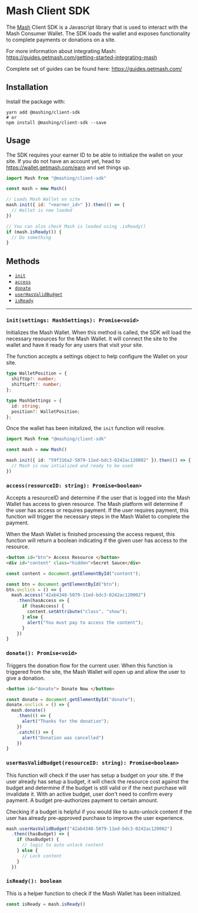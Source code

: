 # Mash Client SDK

The [Mash](https://getmash.com) Client SDK is a Javascript library that is used to interact with the Mash Consumer Wallet. The SDK loads the wallet and exposes functionality to complete payments or donations on a site.

For more information about integrating Mash: https://guides.getmash.com/getting-started-integrating-mash

Complete set of guides can be found here: https://guides.getmash.com/

## Installation

Install the package with:

```shell
yarn add @mashing/client-sdk
# or 
npm install @mashing/client-sdk --save
```

## Usage

The SDK requires your earner ID to be able to initialize the wallet on your site. If you do not have an account yet, head to https://wallet.getmash.com/earn and set things up. 

```javascript
import Mash from "@mashing/client-sdk"

const mash = new Mash()

// Loads Mash Wallet on site
mash.init({ id: "<earner_id>" }).then(() => {
  // Wallet is now loaded
})

// You can also check Mash is loaded using .isReady()
if (mash.isReady()) {
  // Do something
}
```

## Methods

- [`init`](#init)
- [`access`](#access)
- [`donate`](#donate)
- [`userHasValidBudget`](#userhasvalidbudget)
- [`isReady`](#isready)
___

### `init(settings: MashSettings): Promise<void>`

Initializes the Mash Wallet. When this method is called, the SDK will load the necessary resources for the Mash Wallet. It will connect the site to the wallet and have it ready for any users that visit your site. 

The function accepts a settings object to help configure the Wallet on your site.

```typescript
type WalletPosition = {
  shiftUp?: number;
  shiftLeft?: number;
};

type MashSettings = {
  id: string;
  position?: WalletPosition;
};
```

Once the wallet has been initalized, the `init` function will resolve.

```typescript
import Mash from "@mashing/client-sdk"

const mash = new Mash()

mash.init({ id: "59f316a2-5079-11ed-bdc3-0242ac120002" }).then(() => {
  // Mash is now intialized and ready to be used
})
```

### `access(resourceID: string): Promise<boolean>`

Accepts a resourceID and determine if the user that is logged into the Mash Wallet has access to given resource. The Mash platform will determine if the user has access or requires payment. If the user requires payment, this function will trigger the necessary steps in the Mash Wallet to complete the payment. 

When the Mash Wallet is finished processing the access request, this function will return a boolean indicating if the given user has access to the resource.

```html
<button id="btn"> Access Resource </button>
<div id="content" class="hidden">Secret Sauce</div>
```

```javascript
const content = document.getElementById("content");

const btn = document.getElementById("btn");
btn.onclick = () => {
  mash.access("42ab4348-5079-11ed-bdc3-0242ac120002")
    .then(hasAccess => {
      if (hasAccess) {
        content.setAttribute("class", "show");
      } else {
        alert("You must pay to access the content");
      }
    })
}
```

### `donate(): Promise<void>`

Triggers the donation flow for the current user. When this function is triggered from the site, the Mash Wallet will open up and allow the user to give a donation. 

```html
<button id="donate"> Donate Now </button>
```

```javascript
const donate = document.getElementById("donate");
donate.onclick = () => {
  mash.donate()
    .then(() => {
      alert("Thanks for the donation");
    })
    .catch(() => {
      alert("Donation was cancelled")
    })
}
```

### `userHasValidBudget(resourceID: string): Promise<boolean>`

This function will check if the user has setup a budget on your site. If the user already has setup a budget, it will check the resource cost against the budget and determine if the budget is still valid or if the next purchase will invalidate it. With an active budget, user don't need to confirm every payment. A budget pre-authorizes payment to certain amount. 

Checking if a budget is helpful if you would like to auto-unlock content if the user has already pre-approved purchase to improve the user experience.

```javascript
mash.userHasValidBudget("42ab4348-5079-11ed-bdc3-0242ac120002")
  .then((hasBudget) => {
    if (hasBudget) {
      // logic to auto unlock content
    } else {
      // Lock content
    }
  })
```

### `isReady(): boolean`

This is a helper function to check if the Mash Wallet has been initialized.

```javascript
const isReady = mash.isReady()
```
